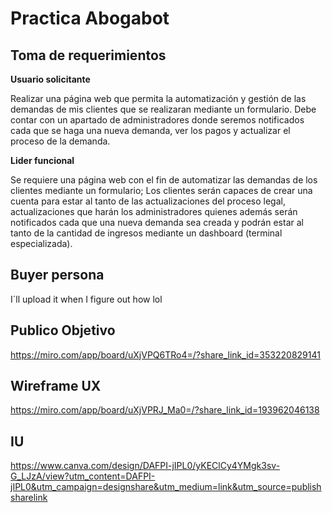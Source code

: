 # Practica Abogabot
## Toma de requerimientos

**Usuario solicitante** 

Realizar una página web que permita la automatización y gestión de las demandas de mis clientes que se realizaran mediante un formulario. Debe contar con un apartado de administradores donde seremos notificados cada que se haga una nueva demanda, ver los pagos y actualizar el proceso de la demanda.

**Lider funcional**

Se requiere una página web con el fin de automatizar las demandas de los clientes mediante un formulario; Los clientes serán capaces de crear una cuenta para estar al tanto de las actualizaciones del proceso legal, actualizaciones que harán los administradores quienes además serán notificados cada que una nueva demanda sea creada y podrán estar al tanto de la cantidad de ingresos mediante un dashboard (terminal especializada).
## Buyer persona
I´ll upload it when I figure out how lol
## Publico Objetivo
https://miro.com/app/board/uXjVPQ6TRo4=/?share_link_id=353220829141
## Wireframe UX
https://miro.com/app/board/uXjVPRJ_Ma0=/?share_link_id=193962046138 
## IU
https://www.canva.com/design/DAFPI-jIPL0/yKEClCy4YMgk3sv-G_LJzA/view?utm_content=DAFPI-jIPL0&utm_campaign=designshare&utm_medium=link&utm_source=publishsharelink
